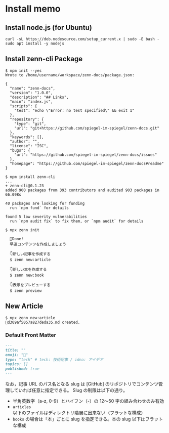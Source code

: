 # Install memo

## Install node.js (for Ubuntu)

```
curl -sL https://deb.nodesource.com/setup_current.x | sudo -E bash -
sudo apt install -y nodejs
```

## Install zenn-cli Package

```
$ npm init --yes
Wrote to /home/username/workspace/zenn-docs/package.json:

{
  "name": "zenn-docs",
  "version": "1.0.0",
  "description": "## Links",
  "main": "index.js",
  "scripts": {
    "test": "echo \"Error: no test specified\" && exit 1"
  },
  "repository": {
    "type": "git",
    "url": "git+https://github.com/spiegel-im-spiegel/zenn-docs.git"
  },
  "keywords": [],
  "author": "",
  "license": "ISC",
  "bugs": {
    "url": "https://github.com/spiegel-im-spiegel/zenn-docs/issues"
  },
  "homepage": "https://github.com/spiegel-im-spiegel/zenn-docs#readme"
}

$ npm install zenn-cli
...
+ zenn-cli@0.1.23
added 900 packages from 393 contributors and audited 903 packages in 66.098s

40 packages are looking for funding
  run `npm fund` for details

found 5 low severity vulnerabilities
  run `npm audit fix` to fix them, or `npm audit` for details

$ npx zenn init

  🎉Done!
  早速コンテンツを作成しましょう

  👇新しい記事を作成する
  $ zenn new:article

  👇新しい本を作成する
  $ zenn new:book

  👇表示をプレビューする
  $ zenn preview
```

## New Article

```
$ npx zenn new:article
📄d309af5057a827deda35.md created.
```

### Default Front Matter

```markdown
---
title: ""
emoji: "🎉"
type: "tech" # tech: 技術記事 / idea: アイデア
topics: []
published: true
---
```

なお，記事 URL のパス名となる slug は [GitHub] のリポジトリでコンテンツ管理していれば任意に指定できる。
Slug の制限は以下の通り。

- 半角英数字（a-z, 0-9）とハイフン（-）の 12〜50 字の組み合わせのみ有効
- `articles` 以下のファイルはディレクトリ階層に出来ない（フラットな構成）
- `books` の場合は「本」ごとに slug を指定できる。本の slug 以下はフラットな構成

[Zenn]: https://zenn.dev/ "Zenn｜プログラマーのための情報共有コミュニティ"
